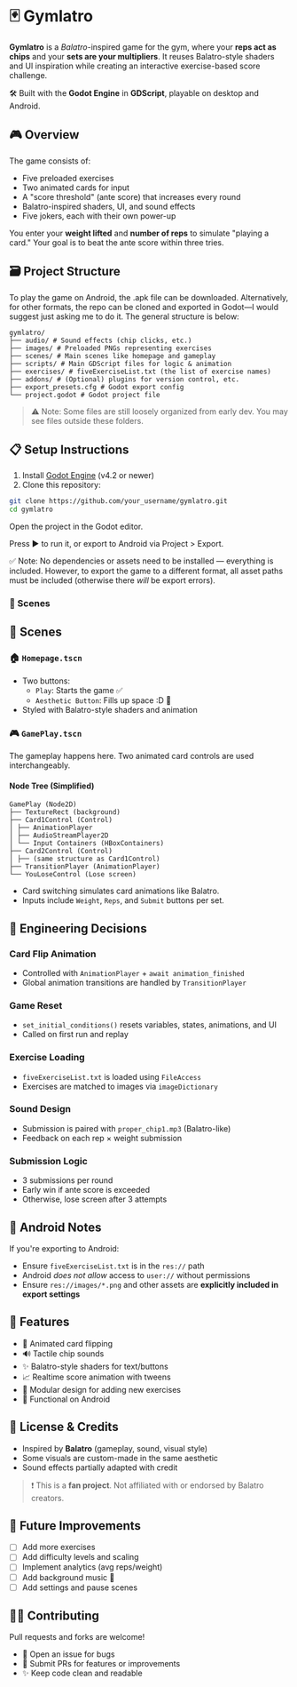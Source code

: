 # 🃏 Gymlatro

**Gymlatro** is a *Balatro*-inspired game for the gym, where your **reps act as chips** and your **sets are your multipliers**. It reuses Balatro-style shaders and UI inspiration while creating an interactive exercise-based score challenge.

🛠 Built with the **Godot Engine** in **GDScript**, playable on desktop and Android.

## 🎮 Overview

The game consists of:

- Five preloaded exercises
- Two animated cards for input
- A "score threshold" (ante score) that increases every round
- Balatro-inspired shaders, UI, and sound effects
- Five jokers, each with their own power-up

You enter your **weight lifted** and **number of reps** to simulate "playing a card." Your goal is to beat the ante score within three tries.

## 🗃 Project Structure

To play the game on Android, the .apk file can be downloaded. Alternatively, for other formats, the repo can be cloned and exported in Godot—I would suggest just asking me to do it. The general structure is below:
```
gymlatro/
├── audio/ # Sound effects (chip clicks, etc.)
├── images/ # Preloaded PNGs representing exercises
├── scenes/ # Main scenes like homepage and gameplay
├── scripts/ # Main GDScript files for logic & animation
├── exercises/ # fiveExerciseList.txt (the list of exercise names)
├── addons/ # (Optional) plugins for version control, etc.
├── export_presets.cfg # Godot export config
└── project.godot # Godot project file
```

> ⚠️ Note: Some files are still loosely organized from early dev. You may see files outside these folders.

## 📋 Setup Instructions

1. Install [Godot Engine](https://godotengine.org/) (v4.2 or newer)
2. Clone this repository:

```bash
git clone https://github.com/your_username/gymlatro.git
cd gymlatro
```

Open the project in the Godot editor.

Press ▶️ to run it, or export to Android via Project > Export.

✅ Note: No dependencies or assets need to be installed — everything is included. However, to export the game to a different format, all asset paths must be included (otherwise there *will* be export errors).

### 🧩 Scenes

## 🧩 Scenes

### 🏠 `Homepage.tscn`
- Two buttons:
  - `Play`: Starts the game ✅
  - `Aesthetic Button`: Fills up space :D 🎨
- Styled with Balatro-style shaders and animation

### 🎮 `GamePlay.tscn`
The gameplay happens here. Two animated card controls are used interchangeably.

#### Node Tree (Simplified)
```
GamePlay (Node2D)
├── TextureRect (background)
├── Card1Control (Control)
│ ├── AnimationPlayer
│ ├── AudioStreamPlayer2D
│ └── Input Containers (HBoxContainers)
├── Card2Control (Control)
│ ├── (same structure as Card1Control)
├── TransitionPlayer (AnimationPlayer)
└── YouLoseControl (Lose screen)
```

- Card switching simulates card animations like Balatro.
- Inputs include `Weight`, `Reps`, and `Submit` buttons per set.

## 🧠 Engineering Decisions

### Card Flip Animation
- Controlled with `AnimationPlayer` + `await animation_finished`
- Global animation transitions are handled by `TransitionPlayer`

### Game Reset
- `set_initial_conditions()` resets variables, states, animations, and UI
- Called on first run and replay

### Exercise Loading
- `fiveExerciseList.txt` is loaded using `FileAccess`
- Exercises are matched to images via `imageDictionary`

### Sound Design
- Submission is paired with `proper_chip1.mp3` (Balatro-like)
- Feedback on each rep × weight submission

### Submission Logic
- 3 submissions per round
- Early win if ante score is exceeded
- Otherwise, lose screen after 3 attempts

## 📱 Android Notes

If you're exporting to Android:

- Ensure `fiveExerciseList.txt` is in the `res://` path
- Android *does not allow* access to `user://` without permissions
- Ensure `res://images/*.png` and other assets are **explicitly included in export settings**

## 🚀 Features

- 🎴 Animated card flipping
- 🔊 Tactile chip sounds
- ✨ Balatro-style shaders for text/buttons
- 📈 Realtime score animation with tweens
- 🧩 Modular design for adding new exercises
- 🎯 Functional on Android

## 📄 License & Credits

- Inspired by **Balatro** (gameplay, sound, visual style)
- Some visuals are custom-made in the same aesthetic
- Sound effects partially adapted with credit

> ❗ This is a **fan project**. Not affiliated with or endorsed by Balatro creators.

## 🧪 Future Improvements

- [ ] Add more exercises
- [ ] Add difficulty levels and scaling
- [ ] Implement analytics (avg reps/weight)
- [ ] Add background music 🎵
- [ ] Add settings and pause scenes

## 🙋‍♂️ Contributing

Pull requests and forks are welcome!

- 🐞 Open an issue for bugs
- 🌱 Submit PRs for features or improvements
- ✨ Keep code clean and readable

